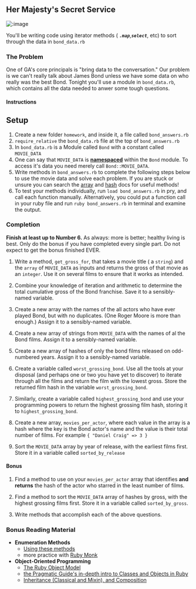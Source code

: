 ## Her Majesty's Secret Service

![:image](http://media.giphy.com/media/3ZRsipv0ygPKM/giphy.gif)

You'll be writing code using iterator methods ( ***`.map`***,***`select`***, etc) to sort through the data in `bond_data.rb`

### The Problem

One of GA's core principals is "bring data to the conversation."  Our problem is we can't really talk about James Bond unless we have some data on who really was the best Bond.  Tonight you'll use a module in `bond_data.rb`, which contains all the data needed to anwer some tough questions.

#### Instructions

## Setup

1. Create a new folder `homework`, and inside it, a file called `bond_answers.rb`
1. `require_relative` the `bond_data.rb` file at the top of `bond_answers.rb`
1. In `bond_data.rb` is a Module called `Bond` with a constant called `MOVIE_DATA`
1. One can say that `MOVIE_DATA` is [**namespaced**](http://stackoverflow.com/questions/5032844/ruby-what-does-prefix-do) within the `Bond` module. To access it's data you need merely call `Bond::MOVIE_DATA`.
1. Write methods in `bond_answers.rb` to complete the following steps below to use the movie data and solve each problem. If you are stuck or unsure you can search the [array](http://www.ruby-doc.org/core-2.2.0/Array.html) and [hash](http://ruby-doc.org/core-2.2.0/Hash.html) docs for useful methods!
1. To test your methods individually, run `load bond_answers.rb` in pry, and call each function manually. Alternatively, you could put a function call in your ruby file and run `ruby bond_answers.rb` in terminal and examine the output.

### Completion

**Finish at least up to Number 6.** As always: more is better; healthy living is best. Only do the bonus if you have completed every single part. Do not expect to get the bonus finished EVER.

1. Write a method, `get_gross_for`, that takes a movie title ( a `string`) and the `array` of `MOVIE_DATA` as inputs and returns the gross of that movie as an `integer`. Use it on several films to ensure that it works as intended.

2. Combine your knowledge of iteration and arithmetic to determine the total cumulative gross of the Bond franchise. Save it to a sensibly-named variable.

3. Create a new array with the names of the all actors who have ever played Bond, but with no duplicates. (One Roger Moore is more than enough.) Assign it to a sensibly-named variable.

4. Create a new array of strings from `MOVIE_DATA` with the names of al the Bond films. Assign it to a sensibly-named variable.

5. Create a new array of hashes of only the bond films released on odd-numbered years. Assign it to a sensibly-named variable.

6. Create a variable called `worst_grossing_bond`. Use all the tools at your disposal (and perhaps one or two you have yet to discover) to iterate through all the films and return the film with the lowest gross. Store the returned film hash in the variable `worst_grossing_bond`.

7. Similarly, create a variable called `highest_grossing_bond` and use your programming powers to return the highest grossing film hash, storing it to `highest_grossing_bond`.

8. Create a new array, `movies_per_actor`, where each value in the array is a hash where the key is the Bond actor's name and the value is their total number of films.  For example `{ "Daniel Craig" => 3 }`

9. Sort the `MOVIE_DATA` array by year of release, with the earliest films first. Store it in a variable called `sorted_by_release`

#### Bonus
1. Find a method to use on your `movies_per_actor` array that identifies __and returns__ the hash of the actor who starred in the least number of films.

1. Find a method to sort the `MOVIE_DATA` array of hashes by gross, with the highest grossing films first. Store it in a variable called `sorted_by_gross`.

1. Write methods that accomplish each of the above questions.

### Bonus Reading Material

- **Enumeration Methods**
  - [Using these methods](http://www.eriktrautman.com/posts/ruby-explained-map-select-and-other-enumerable-methods)
  - more practice with [Ruby Monk](http://rubymonk.com/learning/books/4-ruby-primer-ascent/chapters/44-collections/lessons/98-iterate-filtrate-and-transform)
- **Object-Oriented Programming**
  - [The Ruby Object Model](http://www.hokstad.com/ruby-object-model)
  - [the Pragmatic Guide's in-depth intro to Classes and Objects in Ruby](http://phrogz.net/programmingruby/tut_classes.html)
  - [Inheritance (Classical and Mixin), and Composition](http://naildrivin5.com/blog/2012/12/19/re-use-in-oo-inheritance.html)
